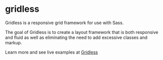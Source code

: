 gridless
========

Gridless is a responsive grid framework for use with Sass.

The goal of Gridless is to create a layout framework that is both responsive and fluid as well as eliminating the need to add excessive classes and markup.

Learn more and see live examples at [Gridless](http://be.neath.us/is/gridless/)
